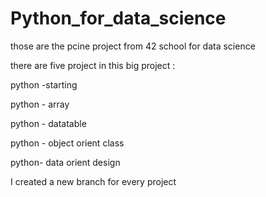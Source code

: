 # Python_for_data_science
those are the pcine project from 42 school for data science

there are five project in this big project :

  python -starting

  python - array

  python -  datatable

  python - object orient class

  python- data orient design 

  I created a new  branch for every project 
  

